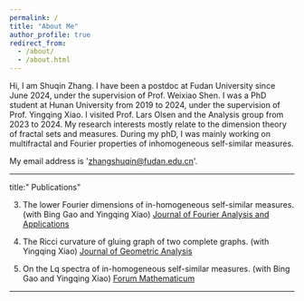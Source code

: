 ```yaml
---
permalink: /
title: "About Me"
author_profile: true
redirect_from: 
  - /about/
  - /about.html
---
```






Hi, I am Shuqin Zhang. I have been a postdoc at Fudan University since June 2024, under the supervision of Prof. Weixiao Shen. I was a PhD student at Hunan University from 2019 to 2024, under the supervision of Prof. Yingqing Xiao. I visited Prof. Lars Olsen and the Analysis group from 2023 to 2024.
My research interests mostly relate to the dimension theory of fractal sets and measures. During my phD, I was mainly working on multifractal and Fourier properties of inhomogeneous self-similar measures.

My email address is 'zhangshuqin@fudan.edu.cn'.

---

 title:" Publications"

3. The lower Fourier dimensions of in-homogeneous self-similar measures.
   (with Bing Gao and Yingqing Xiao)
   [Journal of Fourier Analysis and Applications](https://link.springer.com/article/10.1007/s00041-023-10037-z)

2. The Ricci curvature of gluing graph of two complete graphs.
  (with  Yingqing Xiao)
  [Journal of Geometric Analysis](https://link.springer.com/article/10.1007/s12220-022-01066-z#citeas)

1. On the Lq spectra of in-homogeneous self-similar measures.
(with Bing Gao and Yingqing Xiao)
[Forum Mathematicum](https://www.degruyterbrill.com/document/doi/10.1515/forum-2022-0142/html)

---
